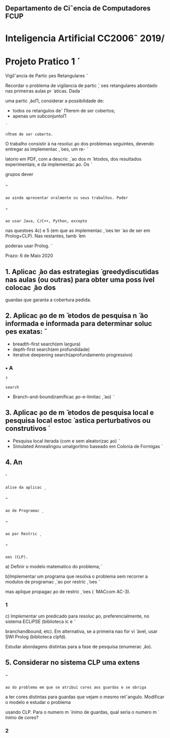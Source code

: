 ## Departamento de Ciˆencia de Computadores FCUP

# Inteligencia Artificial CC2006ˆ 2019/

# Projeto Pratico 1 ́

Vigilˆancia de Partic ̧oes Retangulares ̃

Recordar o problema de vigilancia de partic ̧ˆ oes retangulares abordado nas primeiras aulas pr ̃ aticas. Dada ́

uma partic ̧ ̃aoΠ, considerar a possibilidade de:

- todos os retangulos deˆ Πterem de ser cobertos;
- apenas um subconjuntoΠ

```
′
```
```
⊂Πtem de ser coberto.
```
O trabalho consistir ́a na resoluc ̧ao dos problemas seguintes, devendo entregar as implementac ̧ ̃ oes, um re- ̃

latorio em PDF, com a descric ̧ ́ ao dos m ̃ ́etodos, dos resultados experimentais, e da implementac ̧ao. Os ̃

grupos dever

### ̃

```
ao ainda apresentar oralmente os seus trabalhos. Poder
```
### ̃

```
ao usar Java, C/C++, Python, excepto
```
nas questoes 4c) e 5 (em que as implementac ̧ ̃ oes ter ̃ ao de ser em Prolog+CLP). Nas restantes, tamb ̃ ́em

poderao usar Prolog. ̃

Prazo: 6 de Maio 2020

## 1. Aplicac ̧ ̃ao das estrategias ́ greedydiscutidas nas aulas (ou outras) para obter uma poss ́ıvel colocac ̧ ̃ao dos

guardas que garanta a cobertura pedida.

## 2. Aplicac ̧ao de m ̃ etodos de pesquisa n ́ ̃ao informada e informada para determinar soluc ̧oes exatas: ̃

- breadth-first search(em largura)
- depth-first search(em profundidade)
- iterative deepening search(aprofundamento progressivo)

### • A

```
?
```
```
search
```
- Branch-and-bound(ramificac ̧ao-e-limitac ̧ ̃ ao) ̃

## 3. Aplicac ̧ao de m ̃ etodos de pesquisa local e pesquisa local estoc ́ astica perturbativos ou construtivos ́

- Pesquisa local iterada (com e sem aleatorizac ̧ao) ̃
- Simulated Annealingou umalgoritmo baseado em Colonia de Formigas ́

## 4. An

### ́

```
alise da aplicac ̧
```
### ̃

```
ao de Programac ̧
```
### ̃

```
ao por Restric ̧
```
### ̃

```
oes (CLP).
```
a) Definir o modelo matematico do problema; ́

b)Implementar um programa que resolva o problema sem recorrer a modulos de programac ̧ ́ ao por restric ̧ ̃ oes ̃

mas aplique propagac ̧ao de restric ̧ ̃ oes ( ̃ MACcom AC-3).

### 1


c) Implementar um predicado para resoluc ̧ao, preferencialmente, no sistema ECLiPSE (biblioteca ic e ̃

branchandbound, etc). Em alternativa, se a primeira nao for vi ̃ ́avel, usar SWI Prolog (biblioteca clpfd).

Estudar abordagens distintas para a fase de pesquisa (enumerac ̧ ̃ao).

## 5. Considerar no sistema CLP uma extens

### ̃

```
ao do problema em que se atribui cores aos guardas e se obriga
```
a ter cores distintas para guardas que vejam o mesmo retˆangulo. Modificar o modelo e estudar o problema

usando CLP. Para o numero m ́ ́ınimo de guardas, qual seria o numero m ́ ́ınimo de cores?

### 2


